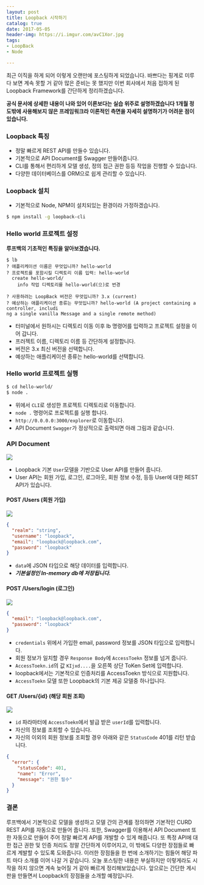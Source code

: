 ```yaml
---
layout: post
title: Loopback 시작하기
catalog: true
date: 2017-05-05
header-img: https://i.imgur.com/avC1Xor.jpg
tags:
- LoopBack
- Node

---
```

최근 이직을 하게 되어 이렇게 오랜만에 포스팅하게 되었습니다. 바쁘다는 핑계로 미루다 보면 계속 못할 거 같아 많은 준비는 못 했지만 이번 회사에서 처음 접하게 된 Loopback Framework를 간단하게 정리하겠습니다.


**공식 문서에 상세한 내용이 나와 있어 이론보다는 실습 위주로 설명하겠습니다 1개월 정도밖에 사용해보지 않은 프레임워크라 이론적인 측면을 자세히 설명하기가 어려운 점이 있습니다.**

### Loopback 특징

* 정말 빠르게 REST API를 만들수 있습니다.
* 기본적으로 API Document를 Swagger 만들어줍니다.
* CLI를 통해서 편리하게 모델 생성, 정의 접근 권한 등등 작업을 진행할 수 있습니다.
* 다양한 데이터베이스를 ORM으로 쉽게 관리할 수 있습니다.

### Loopback 설치
* 기본적으로 Node, NPM이 설치되있는 환경이라 가정하겠습니다.

```bash
$ npm install -g loopback-cli
```

### Hello world 프로젝트 설정
**루프백의 기초적인 특징을 알아보겠습니다.**
```
$ lb
? 애플리케이션 이름은 무엇입니까? hello-world
? 프로젝트를 포함시킬 디렉토리 이름 입력: hello-world
  create hello-world/
    info 작업 디렉토리를 hello-world(으)로 번경

? 사용하려는 LoopBack 버전은 무엇입니까? 3.x (current)
? 예상하는 애플리케이션 종류는 무엇입니까? hello-world (A project containing a controller, includi
ng a single vanilla Message and a single remote method)
```
* 터미널에서 원하시는 디렉토리 이동 이후 lb 명령어를 입력하고 프로젝트 설정을 이어 갑니다.
* 프러젝트 이름, 디렉토리 이름 등 간단하게 설정합니다.
* 버전은 3.x 최신 버전을 선택합니다.
* 예상하는 애플리케이션 종류는  hello-world를 선택합니다.

### Hello world 프로젝트 실행
```bash
$ cd hello-world/
$ node .
```
* 위에서 `CLI`로 생성한 프로젝트 디렉토리로 이동합니다.
* `node .` 명령어로 프로젝트를 실행 합니다.
* `http://0.0.0.0:3000/explorer`로 이동합니다.
* API Document `Swagger`가 정상적으로 출력되면 아래 그림과 같습니다.

### API Document
![](http://i.imgur.com/D9cINil.png)

* Loopback 기본 `User`모델을 기반으로 User API를 만들어 줍니다.
* User API는 회원 가입, 로그인, 로그아웃, 회원 정보 수정, 등등 User에 대한 REST API가 있습니다.

#### POST /Users (회원 가입)

![](http://i.imgur.com/ako0hjq.png)
```json
{
  "realm": "string",
  "username": "loopback",
  "email": "loopback@loopback.com",
  "password": "loopback"
}
```

* `data`에 JSON 타입으로 해당 데이터를 입력합니다.
* ***기본설정인 In-memory db에 저장됩니다.***

#### POST /Users/login (로그인)

![](http://i.imgur.com/0W8k2M9.png)

```json
{
  "email": "loopback@loopback.com",
  "password": "loopback"
}
```


* `credentials` 위에서 가입한 email, password 정보를 JSON 타입으로 입력합니다.
* 회원 정보가 일치할 경우 `Response Body`에 `AccessToekn` 정보를 넘겨 줍니다.
* `AccessToekn.id`의 값 `KIjxd....`을 오른쪽 상단 ToKen Set에 입력합니다.
* loopback에서는 기본적으로 인증처리를 AccessToekn 방식으로 지원합니다.
* `AccessToekn` 모델 또한 Loopback의 기본 제공 모델중 하나입니다.

#### GET /Users/{id} (해당 회원 조회)

![](http://i.imgur.com/gWBT25M.png)

* `id` 파라마터에 `AccessToekn`에서 발급 받은 `userId`를 입력합니다.
* 자신의 정보를 조회할 수 있습니다.
* 자신의 이외의 회원 정보를 조회할 경우 아래와 같은 `StatusCode` 401를 리턴 받습니다.

```json
{
  "error": {
    "statusCode": 401,
    "name": "Error",
    "message": "권한 필수"
  }
}
```

### 결론
루프백에서 기본적으로 모델을 생성하고 모델 간의 관계를 정의하면 기본적인 CURD REST API를 자동으로 만들어 줍니다. 또한, Swagger를 이용해서 API Document 또한 자동으로 만들어 주어 정말 빠르게 API를 개발할 수 있게 해줍니다. 또 특정 API에 대한 접근 권한 및 인증 처리도 정말 간단하게 이루어지고, 이 밖에도 다양한 장점들로 빠르게 계발할 수 있도록 도와줍니다. 이러한 장점들을 한 번에 소개하기는 힘들어 해당 파트 마다 소개를 이어 나갈 거 같습니다. 오늘 포스팅한 내용은 부실하지만 이렇게라도 시작을 하지 않으면 계속 늦어질 거 같아 빠르게 정리해보았습니다. 앞으로는 간단한 게시판을 만들면서 Loopback의 장점들을 소개할 예정입니다.

